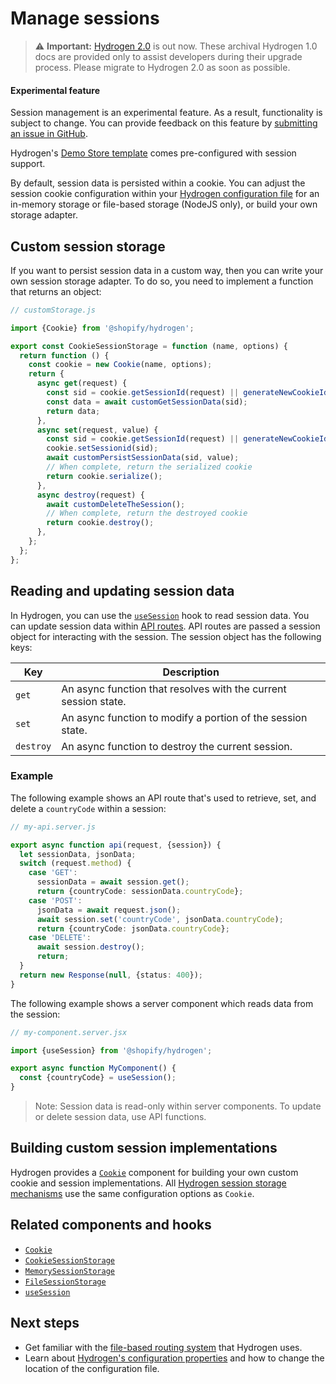 # Manage sessions


> ⚠️ **Important:** [Hydrogen 2.0](https://hydrogen.shopify.dev) is out now. These archival Hydrogen 1.0 docs are provided only to assist developers during their upgrade process. Please migrate to Hydrogen 2.0 as soon as possible.


<aside class="note beta">
<h4>Experimental feature</h4>

<p>Session management is an experimental feature. As a result, functionality is subject to change. You can provide feedback on this feature by <a href="https://github.com/Shopify/hydrogen/issues">submitting an issue in GitHub</a>.</p>

</aside>

Hydrogen's [Demo Store template](/docs/tutorials/getting-started/templates.md) comes pre-configured with session support.

By default, session data is persisted within a cookie. You can adjust the session cookie configuration within your [Hydrogen configuration file](/docs/tutorials/configuration/index.md#session) for an in-memory storage or file-based storage (NodeJS only), or build your own storage adapter.

## Custom session storage

If you want to persist session data in a custom way, then you can write your own session storage adapter. To do so, you need to implement a function that returns an object:

```ts
// customStorage.js

import {Cookie} from '@shopify/hydrogen';

export const CookieSessionStorage = function (name, options) {
  return function () {
    const cookie = new Cookie(name, options);
    return {
      async get(request) {
        const sid = cookie.getSessionId(request) || generateNewCookieId();
        const data = await customGetSessionData(sid);
        return data;
      },
      async set(request, value) {
        const sid = cookie.getSessionId(request) || generateNewCookieId();
        cookie.setSessionid(sid);
        await customPersistSessionData(sid, value);
        // When complete, return the serialized cookie
        return cookie.serialize();
      },
      async destroy(request) {
        await customDeleteTheSession();
        // When complete, return the destroyed cookie
        return cookie.destroy();
      },
    };
  };
};
```



## Reading and updating session data

In Hydrogen, you can use the [`useSession`](/docs/hooks/framework/usesession.md) hook to read session data. You can update session data within [API routes](/docs/tutorials/routing/index.md#api-routes). API routes are passed a session object for interacting with the session. The session object has the following keys:

| Key       | Description                                                     |
| --------- | --------------------------------------------------------------- |
| `get`     | An async function that resolves with the current session state. |
| `set`     | An async function to modify a portion of the session state.     |
| `destroy` | An async function to destroy the current session.               |

### Example

The following example shows an API route that's used to retrieve, set, and delete a `countryCode` within a session:

```ts
// my-api.server.js

export async function api(request, {session}) {
  let sessionData, jsonData;
  switch (request.method) {
    case 'GET':
      sessionData = await session.get();
      return {countryCode: sessionData.countryCode};
    case 'POST':
      jsonData = await request.json();
      await session.set('countryCode', jsonData.countryCode);
      return {countryCode: jsonData.countryCode};
    case 'DELETE':
      await session.destroy();
      return;
  }
  return new Response(null, {status: 400});
}
```



The following example shows a server component which reads data from the session:

```ts
// my-component.server.jsx

import {useSession} from '@shopify/hydrogen';

export async function MyComponent() {
  const {countryCode} = useSession();
}
```



> Note:
> Session data is read-only within server components. To update or delete session data, use API functions.

## Building custom session implementations

Hydrogen provides a [`Cookie`](/docs/components/framework/cookie.md) component for building your own custom cookie and session implementations. All [Hydrogen session storage mechanisms](/docs/tutorials/sessions/index.md#types-of-session-storage) use the same configuration options as `Cookie`.

## Related components and hooks

- [`Cookie`](/docs/components/framework/cookie.md)
- [`CookieSessionStorage`](/docs/components/framework/cookiesessionstorage.md)
- [`MemorySessionStorage`](/docs/components/framework/memorysessionstorage.md)
- [`FileSessionStorage`](/docs/components/framework/filesessionstorage.md)
- [`useSession`](/docs/hooks/framework/usesession.md)

## Next steps

- Get familiar with the [file-based routing system](/docs/tutorials/routing/index.md) that Hydrogen uses.
- Learn about [Hydrogen's configuration properties](/docs/tutorials/configuration/index.md) and how to change the location of the configuration file.
